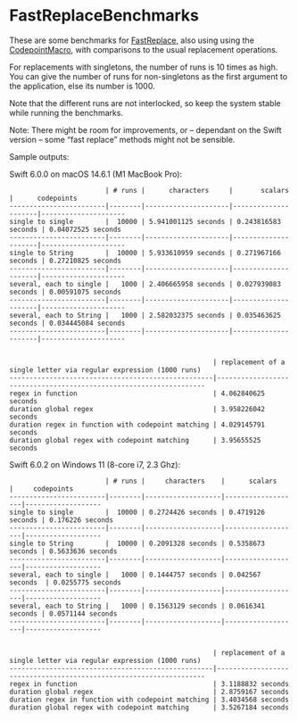 # FastReplaceBenchmarks

These are some benchmarks for [FastReplace](https://github.com/stefanspringer1/FastReplace), also using using the [CodepointMacro](https://github.com/stefanspringer1/CodepointMacro), with comparisons to the usual replacement operations.

For replacements with singletons, the number of runs is 10 times as high. You can give the number of runs for non-singletons as the first argument to the application, else its number is 1000.

Note that the different runs are not interlocked, so keep the system stable while running the benchmarks.

Note: There might be room for improvements, or – dependant on the Swift version – some “fast replace” methods might not be sensible.

Sample outputs:

Swift 6.0.0 on macOS 14.6.1 (M1 MacBook Pro):

```text
                        | # runs |      characters     |       scalars       |      codepoints    
------------------------|--------|---------------------|---------------------|---------------------
single to single        |  10000 | 5.941001125 seconds | 0.243816583 seconds | 0.04072525 seconds 
------------------------|--------|---------------------|---------------------|---------------------
single to String        |  10000 | 5.933610959 seconds | 0.271967166 seconds | 0.27210825 seconds 
------------------------|--------|---------------------|---------------------|---------------------
several, each to single |   1000 | 2.406665958 seconds | 0.027939083 seconds | 0.00591075 seconds 
------------------------|--------|---------------------|---------------------|---------------------
several, each to String |   1000 | 2.582032375 seconds | 0.035463625 seconds | 0.034445084 seconds
------------------------|--------|---------------------|---------------------|---------------------


                                                   | replacement of a single letter via regular expression (1000 runs)
---------------------------------------------------|-------------------------------------------------------------------
regex in function                                  | 4.062840625 seconds
duration global regex                              | 3.958226042 seconds
duration regex in function with codepoint matching | 4.029145791 seconds
duration global regex with codepoint matching      | 3.95655525 seconds
```

Swift 6.0.2 on Windows 11 (8-core i7, 2.3 Ghz):

```text
                        | # runs |     characters    |      scalars      |     codepoints
------------------------|--------|-------------------|-------------------|-------------------
single to single        |  10000 | 0.2724426 seconds | 0.4719126 seconds | 0.176226 seconds
------------------------|--------|-------------------|-------------------|-------------------
single to String        |  10000 | 0.2091328 seconds | 0.5358673 seconds | 0.5633636 seconds
------------------------|--------|-------------------|-------------------|-------------------
several, each to single |   1000 | 0.1444757 seconds | 0.042567 seconds  | 0.0255775 seconds
------------------------|--------|-------------------|-------------------|-------------------
several, each to String |   1000 | 0.1563129 seconds | 0.0616341 seconds | 0.0571144 seconds
------------------------|--------|-------------------|-------------------|-------------------


                                                   | replacement of a single letter via regular expression (1000 runs)
---------------------------------------------------|-------------------------------------------------------------------
regex in function                                  | 3.1188832 seconds
duration global regex                              | 2.8759167 seconds
duration regex in function with codepoint matching | 3.4034568 seconds
duration global regex with codepoint matching      | 3.5267184 seconds
```
